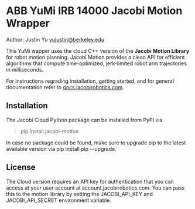 # ABB YuMi IRB 14000 Jacobi Motion Wrapper

Author: Justin Yu
yujustin@berkeley.edu

This YuMi wapper uses the cloud C++ version of the **Jacobi Motion Library** for robot motion planning. Jacobi Motion provides a clean API for efficient algorithms that compute time-optimized, jerk-limited robot arm trajectories in milliseconds.

For instructions regrading installation, getting started, and for general documentation refer to [docs.jacobirobotics.com](https://docs.jacobirobotics.com).

## Installation
The Jacobi Cloud Python package can be installed from PyPI via

> pip install jacobi-motion

In case no package could be found, make sure to upgrade pip to the latest available version via pip install pip --upgrade.


## License
The Cloud version requires an API key for authentication that you can access at your user account at account.jacobirobotics.com. You can pass this to the motion library by setting the JACOBI_API_KEY and JACOBI_API_SECRET environment variable.